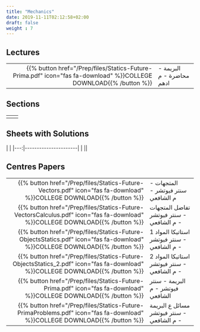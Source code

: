 ```yaml
---
title: "Mechanics"
date: 2019-11-11T02:12:58+02:00
draft: false
weight : 7
---
```



## Lectures


|  | |
|---:|----------------------|
| {{% button href="/Prep/files/Statics-Future-Prima.pdf" icon="fas fa-download" %}}COLLEGE DOWNLOAD{{% /button %}} |    البريمة -  محاضرة - م ادهم  |

## Sections

|  | |
|---:|----------------------|
| || 

## Sheets with Solutions

  | |
|---:|----------------------|
| || 

## Centres Papers 

|  | |
|---:|----------------------|
| {{% button href="/Prep/files/Statics-Future-Vectors.pdf" icon="fas fa-download" %}}COLLEGE DOWNLOAD{{% /button %}} |  المتجهات - سنتر فيوتشر - م الشافعي  |
| {{% button href="/Prep/files/Statics-Future-VectorsCalculus.pdf" icon="fas fa-download" %}}COLLEGE DOWNLOAD{{% /button %}} |  تفاضل المتجهات - سنتر فيوتشر - م الشافعي  |
| {{% button href="/Prep/files/Statics-Future-ObjectsStatics.pdf" icon="fas fa-download" %}}COLLEGE DOWNLOAD{{% /button %}} |   استاتيكا المواد 1 - سنتر فيوتشر - م الشافعي  |
| {{% button href="/Prep/files/Statics-Future-ObjectsStatics_2.pdf" icon="fas fa-download" %}}COLLEGE DOWNLOAD{{% /button %}} |   استاتيكا المواد 2 - سنتر فيوتشر - م الشافعي  |
| {{% button href="/Prep/files/Statics-Future-Prima.pdf" icon="fas fa-download" %}}COLLEGE DOWNLOAD{{% /button %}} |   البريمة - سنتر فيوتشر - م الشافعي  |
| {{% button href="/Prep/files/Statics-Future-PrimaProblems.pdf" icon="fas fa-download" %}}COLLEGE DOWNLOAD{{% /button %}} |   مسائل ع البريمة - سنتر فيوتشر - م الشافعي  |
